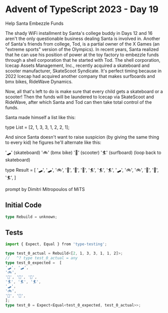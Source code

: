 # Advent of TypeScript 2023 - Day 19

Help Santa Embezzle Funds

The shady WiFi installment by Santa's college buddy in Days 12 and 16 aren't the only questionable business dealing Santa is involved in. Another of Santa's friends from college, Tod, is a partial owner of the X Games (an "extreme sports" version of the Olympics). In recent years, Santa realized that he can use his position of power at the toy factory to embezzle funds through a shell corporation that he started with Tod. The shell corporation, Icecap Assets Management, Inc., recently acquired a skateboard and scooter manufacturer, SkateScoot Syndicate. It's perfect timing because in 2022 Icecap had acquired another company that makes surfboards and bmx bikes, RideWave Dynamics.

Now, all that's left to do is make sure that every child gets a skateboard or a scooter! Then the funds will be laundered to Icecap via SkateScoot and RideWave, after which Santa and Tod can then take total control of the funds.

Santa made himself a list like this:

type List = [2, 1, 3, 3, 1, 2, 2, 1];

And since Santa doesn't want to raise suspicion (by giving the same thing to every kid) he figures he'll alternate like this:

'🛹' (skateboard)
'🚲' (bmx bike)
'🛴' (scooter)
'🏄' (surfboard)
(loop back to skateboard)

type Result = [
  '🛹', '🛹',
  '🚲',
  '🛴', '🛴', '🛴',
  '🏄', '🏄', '🏄',
  '🛹',
  '🚲', '🚲',
  '🛴', '🛴',
  '🏄',
]

prompt by Dimitri Mitropoulos of MiTS

## Initial Code
```typescript
type Rebuild = unknown;
```

## Tests
```typescript
import { Expect, Equal } from 'type-testing';

type test_0_actual = Rebuild<[2, 1, 3, 3, 1, 1, 2]>;
//   ^? type test_0_actual = any
type test_0_expected =  [
'🛹', '🛹',
'🚲',
'🛴', '🛴', '🛴',
'🏄', '🏄', '🏄',
'🛹',
'🚲',
'🛴', '🛴',
];
type test_0 = Expect<Equal<test_0_expected, test_0_actual>>;
```